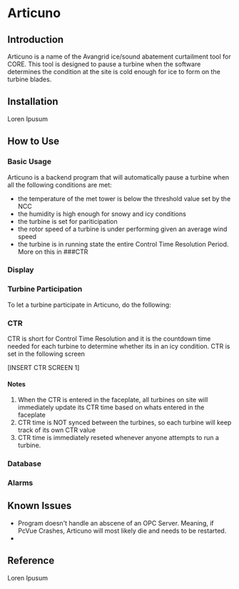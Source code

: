 # Articuno

## Introduction

Articuno is a name of the Avangrid ice/sound abatement curtailment tool for CORE. This tool is designed to pause a turbine when the software determines the condition at the site is cold enough for ice to form on the turbine blades.

## Installation

Loren Ipusum

## How to Use

### Basic Usage

Articuno is a backend program that will automatically pause a turbine when all the following conditions are met:
- the temperature of the met tower is below the threshold value set by the NCC
- the humidity is high enough for snowy and icy conditions
- the turbine is set for pariticipation 
- the rotor speed of a turbine is under performing given an average wind speed
- the turbine is in running state the entire Control Time Resolution Period. More on this in ###CTR 

### Display
### Turbine Participation

To let a turbine participate in Articuno, do the following:


### CTR

CTR is short for Control Time Resolution and it is the countdown time needed for each turbine to determine whether its in an icy condition. 
CTR is set in the following screen

[INSERT CTR SCREEN 1]

#### Notes

1) When the CTR is entered in the faceplate, all turbines on site will immediately update its CTR time based on whats entered in the faceplate
2) CTR time is NOT synced between the turbines, so each turbine will keep track of its own CTR value
3) CTR time is immediately reseted whenever anyone attempts to run a turbine. 


### Database

### Alarms

## Known Issues

- Program doesn't handle an abscene of an OPC Server. Meaning, if PcVue Crashes, Articuno will most likely die and needs to be restarted.
- 
## Reference
Loren Ipusum